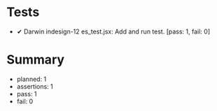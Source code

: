 # Tests

- ✔ Darwin indesign-12 es_test.jsx: Add and run test. [pass: 1, fail: 0]

# Summary

- planned: 1
- assertions: 1
- pass: 1
- fail: 0

